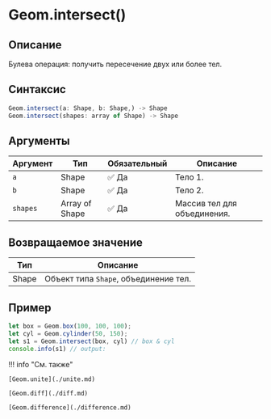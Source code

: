 # Geom.intersect()

## Описание
Булева операция: получить пересечение двух или более тел.

## Синтаксис
```javascript
Geom.intersect(a: Shape, b: Shape,) -> Shape
Geom.intersect(shapes: array of Shape) -> Shape
```

## Аргументы

| Аргумент  | Тип           | Обязательный | Описание                  |
|-----------|---------------|--------------|---------------------------|
| `a`       | Shape         | :white_check_mark: Да          | Тело 1.                   |
| `b`       | Shape         | :white_check_mark: Да          | Тело 2.                   |
| `shapes`  | Array of Shape| :white_check_mark: Да          | Массив тел для объединения. |

## Возвращаемое значение

| Тип   | Описание                          |
|-------|-----------------------------------|
| Shape | Объект типа `Shape`, объединение тел. |

## Пример
```javascript linenums="1"
let box = Geom.box(100, 100, 100);
let cyl = Geom.cylinder(50, 150);
let s1 = Geom.intersect(box, cyl) // box & cyl
console.info(s1) // output:
```

!!! info "См. также"

    [Geom.unite](./unite.md)

    [Geom.diff](./diff.md)

    [Geom.difference](./difference.md)
